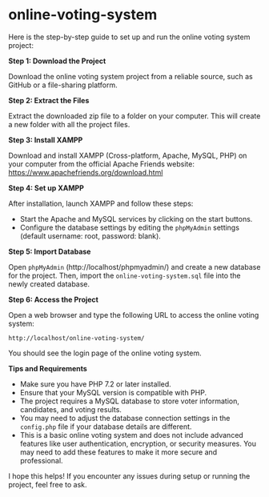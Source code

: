 # online-voting-system
Here is the step-by-step guide to set up and run the online voting system project:

**Step 1: Download the Project**

Download the online voting system project from a reliable source, such as GitHub or a file-sharing platform.

**Step 2: Extract the Files**

Extract the downloaded zip file to a folder on your computer. This will create a new folder with all the project files.

**Step 3: Install XAMPP**

Download and install XAMPP (Cross-platform, Apache, MySQL, PHP) on your computer from the official Apache Friends website: https://www.apachefriends.org/download.html

**Step 4: Set up XAMPP**

After installation, launch XAMPP and follow these steps:

* Start the Apache and MySQL services by clicking on the start buttons.
* Configure the database settings by editing the `phpMyAdmin` settings (default username: root, password: blank).

**Step 5: Import Database**

Open `phpMyAdmin` (http://localhost/phpmyadmin/) and create a new database for the project. Then, import the `online-voting-system.sql` file into the newly created database.

**Step 6: Access the Project**

Open a web browser and type the following URL to access the online voting system:
```
http://localhost/online-voting-system/
```
You should see the login page of the online voting system.

**Tips and Requirements**

* Make sure you have PHP 7.2 or later installed.
* Ensure that your MySQL version is compatible with PHP.
* The project requires a MySQL database to store voter information, candidates, and voting results.
* You may need to adjust the database connection settings in the `config.php` file if your database details are different.
* This is a basic online voting system and does not include advanced features like user authentication, encryption, or security measures. You may need to add these features to make it more secure and professional.

I hope this helps! If you encounter any issues during setup or running the project, feel free to ask.
